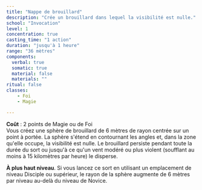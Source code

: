```yaml
---
title: "Nappe de brouillard"
description: "Crée un brouillard dans lequel la visibilité est nulle."
school: "Invocation"
level: 1
concentration: true
casting_time: "1 action"
duration: "jusqu'à 1 heure"
range: "36 mètres"
components:
  verbal: true
  somatic: true
  material: false
  materials: ""
ritual: false
classes:
    - Foi
    - Magie

---
```

**Coût** : 2 points de Magie ou de Foi  
Vous créez une sphère de brouillard de 6 mètres de rayon centrée sur un point à portée. La sphère s'étend en contournant les angles et, dans la zone qu'elle occupe, la visibilité est nulle. Le brouillard persiste pendant toute la durée du sort ou jusqu'à ce qu'un vent modéré ou plus violent (soufflant au moins à 15 kilomètres par heure) le disperse.

**À plus haut niveau**. Si vous lancez ce sort en utilisant un emplacement de niveau Disciple ou supérieur, le rayon de la sphère augmente de 6 mètres par niveau au-delà du niveau de Novice.
